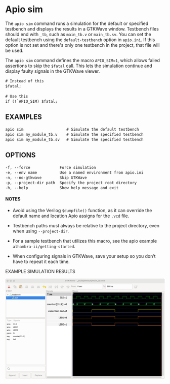 # Apio sim

The `apio sim` command runs a simulation for the default or specified
testbench and displays the results in a GTKWave window. Testbench files
should end with `_tb`, such as `main_tb.v` or `main_tb.sv`. You can set
the default testbench using the `default-testbench` option in `apio.ini`.
If this option is not set and there's only one testbench in the project,
that file will be used.

The `apio sim` command defines the macro `APIO_SIM=1`, which allows failed
assertions to skip the `$fatal` call. This lets the simulation continue and
display faulty signals in the GTKWave viewer.

```
# Instead of this
$fatal;

# Use this
if (!`APIO_SIM) $fatal;
```

## EXAMPLES

```
apio sim                   # Simulate the default testbench
apio sim my_module_tb.v    # Simulate the specified testbench
apio sim my_module_tb.sv   # Simulate the specified testbench
```

## OPTIONS

```
-f, --force             Force simulation
-e, --env name          Use a named environment from apio.ini
-n, --no-gtkwave        Skip GTKWave
-p, --project-dir path  Specify the project root directory
-h, --help              Show help message and exit
```

#### NOTES

- Avoid using the Verilog `$dumpfile()` function, as it can override the default name and location Apio assigns for the `.vcd` file.

- Testbench paths must always be relative to the project directory, even when using `--project-dir`.

- For a sample testbench that utilizes this macro, see the apio example `alhambra-ii/getting-started`.

- When configuring signals in GTKWave, save your setup so you don’t have to repeat it each time.

EXAMPLE SIMULATION RESULTS

![](assets/sim-gtkwave.png)

